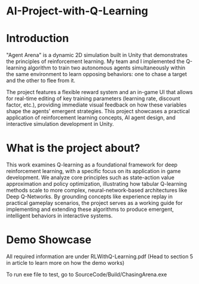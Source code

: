 # AI-Project-with-Q-Learning

# Introduction 
"Agent Arena" is a dynamic 2D simulation built in Unity that demonstrates the principles of reinforcement learning. My team and I implemented the Q-learning algorithm to train two autonomous agents simultaneously within the same environment to learn opposing behaviors: one to chase a target and the other to flee from it.

The project features a flexible reward system and an in-game UI that allows for real-time editing of key training parameters (learning rate, discount factor, etc.), providing immediate visual feedback on how these variables shape the agents' emergent strategies. This project showcases a practical application of reinforcement learning concepts, AI agent design, and interactive simulation development in Unity.

# What is the project about?
This work examines Q-learning as a foundational framework for deep reinforcement learning, with a specific focus on its application in game development. We analyze core principles such as state-action value approximation and policy optimization, illustrating how tabular Q-learning methods scale to more complex, neural-network-based architectures like Deep Q-Networks. By grounding concepts like experience replay in practical gameplay scenarios, the project serves as a working guide for implementing and extending these algorithms to produce emergent, intelligent behaviors in interactive systems.

# Demo Showcase
All required information are under RLWithQ-Learning.pdf
(Head to section 5 in article to learn more on how the demo works)

To run exe file to test, go to SourceCode/Build/ChasingArena.exe
